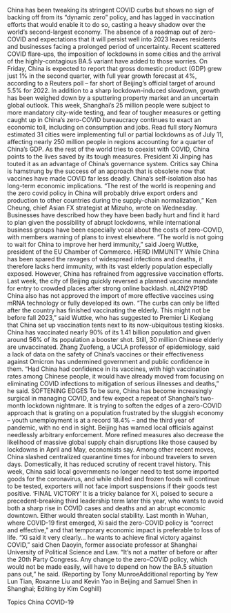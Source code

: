 China has been tweaking its stringent COVID curbs but shows no sign of backing off from its “dynamic zero” policy, and has lagged in vaccination efforts that would enable it to do so, casting a heavy shadow over the world’s second-largest economy.
The absence of a roadmap out of zero-COVID and expectations that it will persist well into 2023 leaves residents and businesses facing a prolonged period of uncertainty.
Recent scattered COVID flare-ups, the imposition of lockdowns in some cities and the arrival of the highly-contagious BA.5 variant have added to those worries.
On Friday, China is expected to report that gross domestic product (GDP) grew just 1% in the second quarter, with full year growth forecast at 4%, according to a Reuters poll – far short of Beijing’s official target of around 5.5% for 2022.
In addition to a sharp lockdown-induced slowdown, growth has been weighed down by a sputtering property market and an uncertain global outlook.
This week, Shanghai’s 25 million people were subject to more mandatory city-wide testing, and fear of tougher measures or getting caught up in China’s zero-COVID bureaucracy continues to exact an economic toll, including on consumption and jobs. Read full story
Nomura estimated 31 cities were implementing full or partial lockdowns as of July 11, affecting nearly 250 million people in regions accounting for a quarter of China’s GDP.
As the rest of the world tries to coexist with COVID, China points to the lives saved by its tough measures. President Xi Jinping has touted it as an advantage of China’s governance system.
Critics say China is hamstrung by the success of an approach that is obsolete now that vaccines have made COVID far less deadly.
China’s self-isolation also has long-term economic implications.
“The rest of the world is reopening and the zero covid policy in China will probably drive export orders and production to other countries during the supply-chain normalization,” Ken Cheung, chief Asian FX strategist at Mizuho, wrote on Wednesday.
Businesses have described how they have been badly hurt and find it hard to plan given the possibility of abrupt lockdowns, while international business groups have been especially vocal about the costs of zero-COVID, with members warning of plans to invest elsewhere.
“The world is not going to wait for China to improve her herd immunity,” said Joerg Wuttke, president of the EU Chamber of Commerce.
HERD IMMUNITY
While China has been spared the ravages of widespread infections and deaths, it therefore lacks herd immunity, with its vast elderly population especially exposed.
However, China has refrained from aggressive vaccination efforts. Last week, the city of Beijing quickly reversed a planned vaccine mandate for entry to crowded places after strong online backlash. nL4N2YP19D
China also has not approved the import of more effective vaccines using mRNA technology or fully developed its own.
“The curbs can only be lifted after the country has finished vaccinating the elderly. This might not be before fall 2023,” said Wuttke, who has suggested to Premier Li Keqiang that China set up vaccination tents next to its now-ubiquitous testing kiosks.
China has vaccinated nearly 90% of its 1.41 billion population and given around 56% of its population a booster shot. Still, 30 million Chinese elderly are unvaccinated.
Zhang Zuofeng, a UCLA professor of epidemiology, said a lack of data on the safety of China’s vaccines or their effectiveness against Omicron has undermined government and public confidence in them.
“Had China had confidence in its vaccines, with high vaccination rates among Chinese people, it would have already moved from focusing on eliminating COVID infections to mitigation of serious illnesses and deaths,” he said.
SOFTENING EDGES
To be sure, China has become increasingly surgical in managing COVID, and few expect a repeat of Shanghai’s two-month lockdown nightmare.
It is trying to soften the edges of a zero-COVID approach that is grating on a population frustrated by the sluggish economy – youth unemployment is at a record 18.4% – and the third year of pandemic, with no end in sight.
Beijing has warned local officials against needlessly arbitrary enforcement. More refined measures also decrease the likelihood of massive global supply chain disruptions like those caused by lockdowns in April and May, economists say.
Among other recent moves, China slashed centralized quarantine times for inbound travelers to seven days. Domestically, it has reduced scrutiny of recent travel history.
This week, China said local governments no longer need to test some imported goods for the coronavirus, and while chilled and frozen foods will continue to be tested, exporters will not face import suspensions if their goods test positive.
‘FINAL VICTORY’
It is a tricky balance for Xi, poised to secure a precedent-breaking third leadership term later this year, who wants to avoid both a sharp rise in COVID cases and deaths and an abrupt economic downtown. Either would threaten social stability.
Last month in Wuhan, where COVID-19 first emerged, Xi said the zero-COVID policy is “correct and effective,” and that temporary economic impact is preferable to loss of life.
“Xi said it very clearly… he wants to achieve final victory against COVID,” said Chen Daoyin, former associate professor at Shanghai University of Political Science and Law.
“It’s not a matter of before or after the 20th Party Congress. Any change to the zero-COVID policy, which would not be made easily, will have to depend on how the BA.5 situation pans out,” he said.
(Reporting by Tony MunroeAdditional reporting by Yew Lun Tian, Roxanne Liu and Kevin Yao in Beijing and Samuel Shen in Shanghai; Editing by Kim Coghill)

Topics
China
COVID-19
